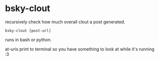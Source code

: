 # bsky-clout
recursively check how much overall clout a post generated.

`bsky-clout [post-url]`

runs in bash or python.

at-uris print to terminal so you have something to look at while it's running :3
